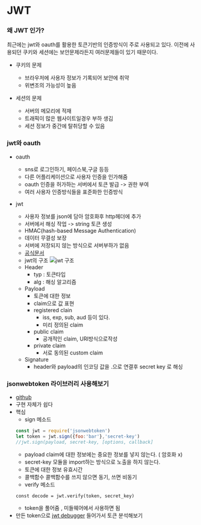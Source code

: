 # JWT
### 왜 JWT 인가?
최근에는 jwt와 oauth를 활용한 토큰기반의 인증방식이 주로 사용되고 있다.
이전에 사용되던 쿠키와 세션에는 보안문제라든지 여러문제들이 있기 때문이다.
- 쿠키의 문제
    - 브라우저에 사용자 정보가 기록되어 보안에 취약
    - 위변조의 가능성이 높음

- 세션의 문제
    - 서버의 메모리에 적재
    - 트래픽이 많은 웹사이트일경우 부하 생김
    - 세션 정보가 중간에 탈취당할 수 있음

### jwt와 oauth
- oauth
    - sns로 로그인하기, 페이스북,구글 등등
    - 다른 어플리케이션으로 사용자 인증을 인가해줌
    - oauth 인증을 허가하는 서버에서 토큰 발급 -> 권한 부여
    - 여러 사용자 인증방식들을 표준화한 인증방식

- jwt
    - 사용자 정보를 json에 담아 암호화후 http헤더에 추가
    - 서버에서 해싱 작업 -> string 토큰 생성
	- HMAC(hash-based Message Authentication)
	- 데이터 무결성 보장
    - 서버에 저장되지 않는 방식으로 서버부하가 없음
    - [공식문서](https://jwt.io/introduction/)
    - jwt의 구조
	![jwt 구조](https://cdn.auth0.com/blog/legacy-app-auth/legacy-app-auth-5.png)
	- Header
	    - typ : 토큰타입
	    - alg : 해싱 알고리즘
	- Payload
	    - 토큰에 대한 정보
	    - claim으로 값 표현
		- registered clain
		    - iss, exp, sub, aud 등이 있다.
		    - 미리 정의된 claim
		- public claim
		    - 공개적인 claim, URI방식으로작성
		- private claim
		    - 서로 동의된 custom claim
	- Signature
	    -  header와 payload의 인코딩 값을 .으로 연결후 secret key 로 해싱	    


### jsonwebtoken 라이브러리 사용해보기
- [github](https://github.com/auth0/node-jsonwebtoken)
- 구현 자체가 쉽다
- 핵심
    - sign 메소드
	```javascript
	const jwt = require('jsonwebtoken')
	let token = jwt.sign({foo:'bar'},'secret-key')
	//jwt.sign(payload, secret-key, [options, callback]
	```
	- payload
	claim에 대한 정보에는 중요한 정보를 넣지 않는다. ( 암호화 x)
	- secret-key
	모듈을 import하는 방식으로 노출을 하지 않는다.
	- 토큰에 대한 정보
	유효시간
	- 콜백함수
	콜백함수를 쓰지 않으면 동기, 쓰면 비동기
    - verify 메소드
	```javscript
	const decode = jwt.verify(token, secret_key)
	```	
	- token을 풀어줌 , 미들웨어에서 사용하면 됨
- 만든 token으로 [jwt debugger](http://jwt.io/) 들어가서 토큰 분석해보기

